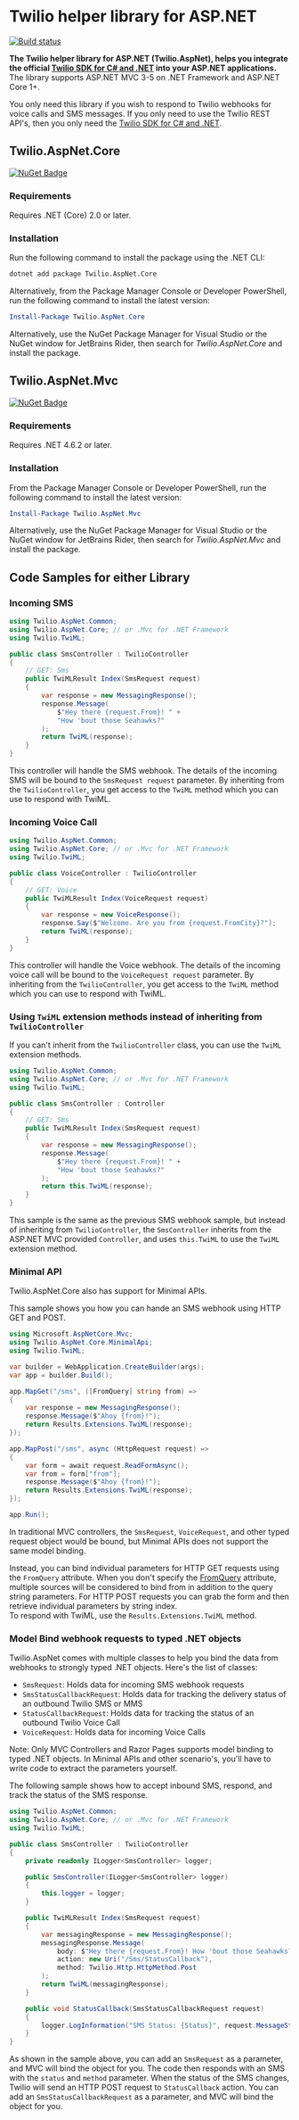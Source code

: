 # Twilio helper library for ASP.NET

[![Build status](https://ci.appveyor.com/api/projects/status/813hnjynh8ncamwj?svg=true)](https://ci.appveyor.com/project/TwilioAPI/twilio-aspnet) 

**The Twilio helper library for ASP.NET (Twilio.AspNet), helps you integrate the official [Twilio SDK for C# and .NET](https://github.com/twilio/twilio-csharp) into your ASP.NET applications.** The library supports ASP.NET MVC 3-5 on .NET Framework and ASP.NET Core 1+.

You only need this library if you wish to respond to Twilio webhooks for
voice calls and SMS messages. If you only need to use the Twilio REST API's,
then you only need the [Twilio SDK for C# and .NET](https://github.com/twilio/twilio-csharp).

## Twilio.AspNet.Core
[![NuGet Badge](https://buildstats.info/nuget/Twilio.AspNet.Core)](https://www.nuget.org/packages/Twilio.AspNet.Core/) 
### Requirements

Requires .NET (Core) 2.0 or later.

### Installation
Run the following command to install the package using the .NET CLI:
```bash
dotnet add package Twilio.AspNet.Core
```

Alternatively, from the Package Manager Console or Developer PowerShell, run the following command to install the latest version: 
```PowerShell
Install-Package Twilio.AspNet.Core
```
Alternatively, use the NuGet Package Manager for Visual Studio or the NuGet window for JetBrains Rider, then search for _Twilio.AspNet.Core_ and install the package.

## Twilio.AspNet.Mvc

[![NuGet Badge](https://buildstats.info/nuget/Twilio.AspNet.Mvc)](https://www.nuget.org/packages/Twilio.AspNet.Mvc/) 

### Requirements

Requires .NET 4.6.2 or later.

### Installation
From the Package Manager Console or Developer PowerShell, run the following command to install the latest version: 
```PowerShell
Install-Package Twilio.AspNet.Mvc
```
Alternatively, use the NuGet Package Manager for Visual Studio or the NuGet window for JetBrains Rider, then search for _Twilio.AspNet.Mvc_ and install the package.

## Code Samples for either Library

### Incoming SMS
```csharp
using Twilio.AspNet.Common;
using Twilio.AspNet.Core; // or .Mvc for .NET Framework
using Twilio.TwiML;

public class SmsController : TwilioController
{
    // GET: Sms
    public TwiMLResult Index(SmsRequest request)
    {
        var response = new MessagingResponse();
        response.Message(
            $"Hey there {request.From}! " +
            "How 'bout those Seahawks?"
        );
        return TwiML(response);
    }
}
```
This controller will handle the SMS webhook. The details of the incoming SMS will be bound to the `SmsRequest request` parameter.
By inheriting from the `TwilioController`, you get access to the `TwiML` method which you can use to respond with TwiML.

### Incoming Voice Call

```csharp
using Twilio.AspNet.Common;
using Twilio.AspNet.Core; // or .Mvc for .NET Framework
using Twilio.TwiML;

public class VoiceController : TwilioController
{
    // GET: Voice
    public TwiMLResult Index(VoiceRequest request)
    {
        var response = new VoiceResponse();
        response.Say($"Welcome. Are you from {request.FromCity}?");
        return TwiML(response);
    }
}
```
This controller will handle the Voice webhook. The details of the incoming voice call will be bound to the `VoiceRequest request` parameter.
By inheriting from the `TwilioController`, you get access to the `TwiML` method which you can use to respond with TwiML.

### Using `TwiML` extension methods instead of inheriting from `TwilioController`

If you can't inherit from the `TwilioController` class, you can use the `TwiML` extension methods.
```csharp
using Twilio.AspNet.Common;
using Twilio.AspNet.Core; // or .Mvc for .NET Framework
using Twilio.TwiML;

public class SmsController : Controller
{
    // GET: Sms
    public TwiMLResult Index(SmsRequest request)
    {
        var response = new MessagingResponse();
        response.Message(
            $"Hey there {request.From}! " +
            "How 'bout those Seahawks?"
        );
        return this.TwiML(response);
    }
}
```
This sample is the same as the previous SMS webhook sample, but instead of inheriting from `TwilioController`, the `SmsController` inherits from the ASP.NET MVC provided `Controller`, and uses `this.TwiML` to use the `TwiML` extension method.

### Minimal API
Twilio.AspNet.Core also has support for Minimal APIs.

This sample shows you how you can hande an SMS webhook using HTTP GET and POST.

```csharp
using Microsoft.AspNetCore.Mvc;
using Twilio.AspNet.Core.MinimalApi;
using Twilio.TwiML;

var builder = WebApplication.CreateBuilder(args);
var app = builder.Build();

app.MapGet("/sms", ([FromQuery] string from) =>
{
    var response = new MessagingResponse();
    response.Message($"Ahoy {from}!");
    return Results.Extensions.TwiML(response);
});

app.MapPost("/sms", async (HttpRequest request) =>
{
    var form = await request.ReadFormAsync();
    var from = form["from"];
    response.Message($"Ahoy {from}!");
    return Results.Extensions.TwiML(response);
});

app.Run();
```
In traditional MVC controllers, the `SmsRequest`, `VoiceRequest`, and other typed request object would be bound, but Minimal APIs does not support the same model binding.    
   
Instead, you can bind individual parameters for HTTP GET requests using the `FromQuery` attribute. When you don't specify the [FromQuery](https://docs.microsoft.com/en-us/aspnet/core/fundamentals/minimal-apis#parameter-binding) attribute, multiple sources will be considered to bind from in addition to the query string parameters. For HTTP POST requests you can grab the form and then retrieve individual parameters by string index.   
To respond with TwiML, use the `Results.Extensions.TwiML` method.

### Model Bind webhook requests to typed .NET objects
Twilio.AspNet comes with multiple classes to help you bind the data from webhooks to strongly typed .NET objects.
Here's the list of classes:
- `SmsRequest`: Holds data for incoming SMS webhook requests
- `SmsStatusCallbackRequest`: Holds data for tracking the delivery status of an outbound Twilio SMS or MMS
- `StatusCallbackRequest`: Holds data for tracking the status of an outbound Twilio Voice Call
- `VoiceRequest`: Holds data for incoming Voice Calls

Note: Only MVC Controllers and Razor Pages supports model binding to typed .NET objects. In Minimal APIs and other scenario's, you'll have to write code to extract the parameters yourself.

The following sample shows how to accept inbound SMS, respond, and track the status of the SMS response.

```csharp
using Twilio.AspNet.Common;
using Twilio.AspNet.Core; // or .Mvc for .NET Framework
using Twilio.TwiML;

public class SmsController : TwilioController
{
    private readonly ILogger<SmsController> logger;

    public SmsController(ILogger<SmsController> logger)
    {
        this.logger = logger;
    }

    public TwiMLResult Index(SmsRequest request)
    {
        var messagingResponse = new MessagingResponse();
        messagingResponse.Message(
            body: $"Hey there {request.From}! How 'bout those Seahawks?",
            action: new Uri("/Sms/StatusCallback"),
            method: Twilio.Http.HttpMethod.Post
        );
        return TwiML(messagingResponse);
    }

    public void StatusCallback(SmsStatusCallbackRequest request)
    {
        logger.LogInformation("SMS Status: {Status}", request.MessageStatus);
    }
}
```

As shown in the sample above, you can add an `SmsRequest` as a parameter, and MVC will bind the object for you.
The code then responds with an SMS with the `status` and `method` parameter. When the status of the SMS changes, Twilio will send an HTTP POST request to `StatusCallback` action. You can add an `SmsStatusCallbackRequest` as a parameter, and MVC will bind the object for you.
